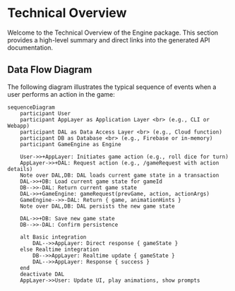 # Technical Overview

Welcome to the Technical Overview of the Engine package. This section provides a high-level summary and direct links into the generated API documentation.

## Data Flow Diagram

The following diagram illustrates the typical sequence of events when a user performs an action in the game:

```mermaid
sequenceDiagram
    participant User
    participant AppLayer as Application Layer <br> (e.g., CLI or Webapp)
    participant DAL as Data Access Layer <br> (e.g., Cloud function)
    participant DB as Database <br> (e.g., Firebase or in-memory)
    participant GameEngine as Engine

    User->>+AppLayer: Initiates game action (e.g., roll dice for turn)
    AppLayer->>+DAL: Request action (e.g., /gameRequest with action details)
    Note over DAL,DB: DAL loads current game state in a transaction
    DAL->>+DB: Load current game state for gameId
    DB-->>-DAL: Return current game state
    DAL->>+GameEngine: gameRequest(prevGame, action, actionArgs)
    GameEngine-->>-DAL: Return { game, animationHints }
    Note over DAL,DB: DAL persists the new game state

    DAL->>+DB: Save new game state
    DB-->>-DAL: Confirm persistence

    alt Basic integration
        DAL-->>AppLayer: Direct response { gameState }
    else Realtime integration
        DB-->>AppLayer: Realtime update { gameState }
        DAL-->>AppLayer: Response { success }
    end
    deactivate DAL
    AppLayer->>User: Update UI, play animations, show prompts
```
